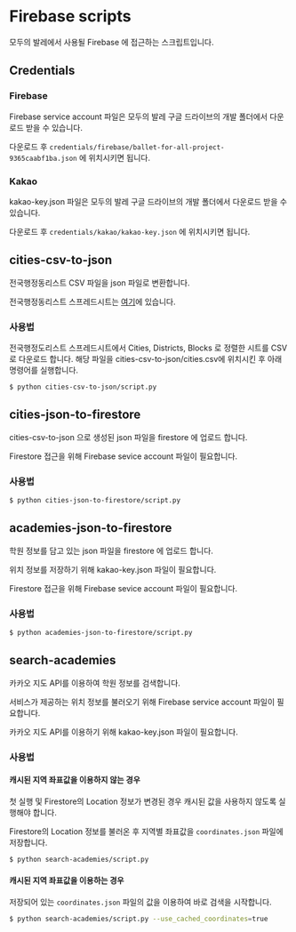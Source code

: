 # Firebase scripts

모두의 발레에서 사용될 Firebase 에 접근하는 스크립트입니다.

## Credentials

### Firebase

Firebase service account 파일은 모두의 발레 구글 드라이브의 개발 폴더에서 다운로드 받을 수 있습니다.

다운로드 후 `credentials/firebase/ballet-for-all-project-9365caabf1ba.json` 에 위치시키면 됩니다.

### Kakao

kakao-key.json 파일은 모두의 발레 구글 드라이브의 개발 폴더에서 다운로드 받을 수 있습니다.

다운로드 후 `credentials/kakao/kakao-key.json` 에 위치시키면 됩니다.

## cities-csv-to-json

전국행정동리스트 CSV 파일을 json 파일로 변환합니다.

전국행정동리스트 스프레드시트는 [여기](https://docs.google.com/spreadsheets/d/18miy3THIfF8-Rzdu23CtcsOxZXsZXAoG/edit?usp=sharing&ouid=106558524234893023284&rtpof=true&sd=true)에 있습니다.

### 사용법

전국행정도리스트 스프레드시트에서 Cities, Districts, Blocks 로 정렬한 시트를 CSV로 다운로드 합니다.
해당 파일을 cities-csv-to-json/cities.csv에 위치시킨 후 아래 명령어를 실행합니다.

```bash
$ python cities-csv-to-json/script.py
```

## cities-json-to-firestore

cities-csv-to-json 으로 생성된 json 파일을 firestore 에 업로드 합니다.

Firestore 접근을 위해 Firebase sevice account 파일이 필요합니다.

### 사용법

```bash
$ python cities-json-to-firestore/script.py
```

## academies-json-to-firestore

학원 정보를 담고 있는 json 파일을 firestore 에 업로드 합니다.

위치 정보를 저장하기 위해 kakao-key.json 파일이 필요합니다.

Firestore 접근을 위해 Firebase sevice account 파일이 필요합니다.

### 사용법

```bash
$ python academies-json-to-firestore/script.py
```

## search-academies

카카오 지도 API를 이용하여 학원 정보를 검색합니다.

서비스가 제공하는 위치 정보를 불러오기 위해 Firebase service account 파일이 필요합니다.

카카오 지도 API를 이용하기 위해 kakao-key.json 파일이 필요합니다.

### 사용법

#### 캐시된 지역 좌표값을 이용하지 않는 경우

첫 실행 및 Firestore의 Location 정보가 변경된 경우 캐시된 값을 사용하지 않도록 실행해야 합니다.

Firestore의 Location 정보를 불러온 후 지역별 좌표값을 `coordinates.json` 파일에 저장합니다.

```bash
$ python search-academies/script.py
```

#### 캐시된 지역 좌표값을 이용하는 경우

저장되어 있는 `coordinates.json` 파일의 값을 이용하여 바로 검색을 시작합니다.

```bash
$ python search-academies/script.py --use_cached_coordinates=true
```
